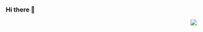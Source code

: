 ### Hi there 👋
<img align="right" src="https://github-readme-stats.vercel.app/api?username=ellen2015&show_icons=true&icon_color=CE1D2D&text_color=718096&bg_color=ffffff&hide_title=true" />

<!--
**ellen2015/ellen2015** is a ✨ _special_ ✨ repository because its `README.md` (this file) appears on your GitHub profile.

Here are some ideas to get you started:

- 🔭 I’m currently working on ...
- 🌱 I’m currently learning C/C++
- 👯 I’m looking to collaborate on ...
- 🤔 I’m looking for help with ...
- 💬 Ask me about ...
- 📫 How to reach me: ...
- 😄 Pronouns: ...
- ⚡ Fun fact: ...
-->
